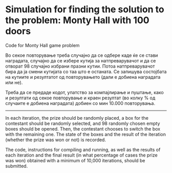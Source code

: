 # Simulation for finding the solution to the problem: Monty Hall with 100 doors
Code for Monty Hall game problem

Во секое повторување треба случајно да се одбере каде ќе се стави наградата, случајно да се избере кутија за натпреварувачот и да се отворат 98 случајно избрани празни кутии. Потоа натпреварувачот бира да ја смени кутијата со таа што е останата. Се запишува состојбата на кутиите и резултатот од повторувањето (дали е добиена наградата или не).

Треба да се предаде кодот, упатство за компајлирање и пуштање, како и резултати од секое повторување и краен резултат (во колку % од случаите е добиена наградата) добиен со мин 10.000 повторувања.

---------------------------------------------------------------------------------------------------------------------------------------------------------------------------------
In each iteration, the prize should be randomly placed, a box for the contestant should be randomly selected, and 98 randomly chosen empty boxes should be opened. Then, the contestant chooses to switch the box with the remaining one. The state of the boxes and the result of the iteration (whether the prize was won or not) is recorded.

The code, instructions for compiling and running, as well as the results of each iteration and the final result (in what percentage of cases the prize was won) obtained with a minimum of 10,000 iterations, should be submitted.
